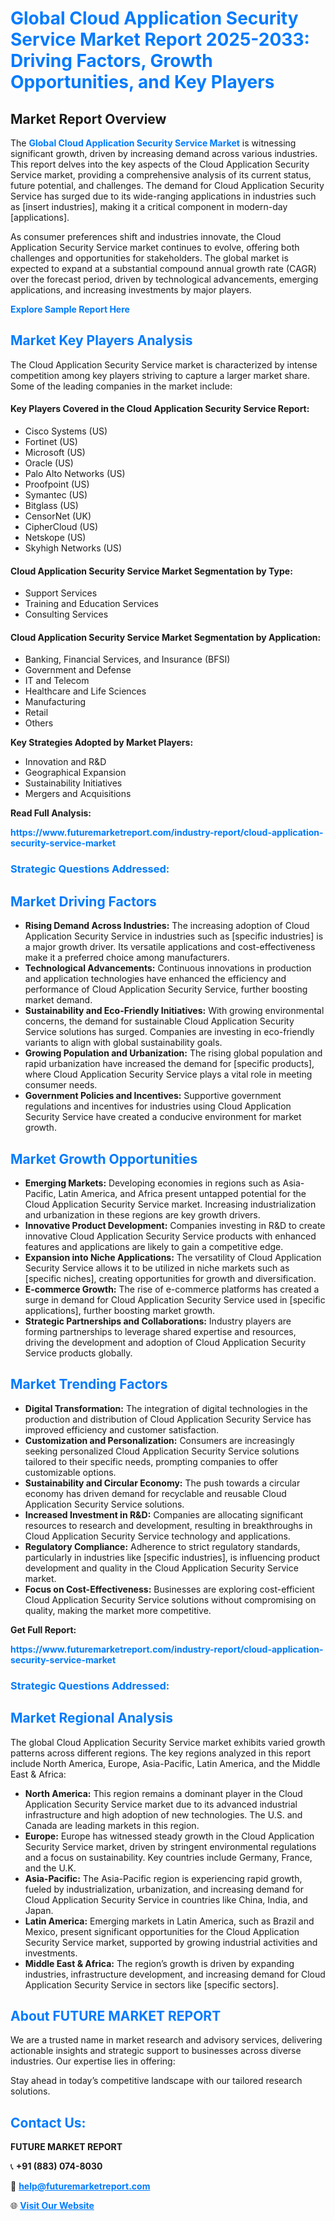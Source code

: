 <h1 style="color: #007BFF;">Global Cloud Application Security Service Market Report 2025-2033: Driving Factors, Growth Opportunities, and Key Players</h1>

<section id="overview">
<h2>Market Report Overview</h2>
<p>The <a href="https://www.futuremarketreport.com/industry-report/cloud-application-security-service-market" style="color: #007BFF; text-decoration: none;"><strong>Global Cloud Application Security Service Market</strong></a> is witnessing significant growth, driven by increasing demand across various industries. This report delves into the key aspects of the Cloud Application Security Service market, providing a comprehensive analysis of its current status, future potential, and challenges. The demand for Cloud Application Security Service has surged due to its wide-ranging applications in industries such as [insert industries], making it a critical component in modern-day [applications].</p>
<p>As consumer preferences shift and industries innovate, the Cloud Application Security Service market continues to evolve, offering both challenges and opportunities for stakeholders. The global market is expected to expand at a substantial compound annual growth rate (CAGR) over the forecast period, driven by technological advancements, emerging applications, and increasing investments by major players.</p>
</section>

<section id="overview">
<p><a href="https://www.futuremarketreport.com/request-sample/reportId=53506" style="color: #007BFF; text-decoration: none;"><strong>Explore Sample Report Here</strong></a></p>
</section>

<section id="key-players">
<h2 style="color: #007BFF;">Market Key Players Analysis</h2>
<p>The Cloud Application Security Service market is characterized by intense competition among key players striving to capture a larger market share. Some of the leading companies in the market include:</p>
<h4>Key Players Covered in the Cloud Application Security Service Report:</h4>
<ul><li>Cisco Systems (US)</li><li>Fortinet (US)</li><li>Microsoft (US)</li><li>Oracle (US)</li><li>Palo Alto Networks (US)</li><li>Proofpoint (US)</li><li>Symantec (US)</li><li>Bitglass (US)</li><li>CensorNet (UK)</li><li>CipherCloud (US)</li><li>Netskope (US)</li><li>Skyhigh Networks (US)</li></ul>
<h4>Cloud Application Security Service Market Segmentation by Type:</h4>
<ul><li>Support Services</li><li>Training and Education Services</li><li>Consulting Services</li></ul>

<h4>Cloud Application Security Service Market Segmentation by Application:</h4>
<ul><li>Banking, Financial Services, and Insurance (BFSI)</li><li>Government and Defense</li><li>IT and Telecom</li><li>Healthcare and Life Sciences</li><li>Manufacturing</li><li>Retail</li><li>Others</li></ul>
<p><strong>Key Strategies Adopted by Market Players:</strong></p>
<ul>
<li>Innovation and R&D</li>
<li>Geographical Expansion</li>
<li>Sustainability Initiatives</li>
<li>Mergers and Acquisitions</li>
</ul>
</section>

<section>
<p><strong>Read Full Analysis: </strong></p><a href="https://www.futuremarketreport.com/industry-report/cloud-application-security-service-market" style="color: #007BFF; text-decoration: none;"><strong>https://www.futuremarketreport.com/industry-report/cloud-application-security-service-market</strong></a>
<h3 style="color: #007BFF;">Strategic Questions Addressed:</h3>
</section>

<section id="driving-factors">
<h2 style="color: #007BFF;">Market Driving Factors</h2>
<ul>
<li><strong>Rising Demand Across Industries:</strong> The increasing adoption of Cloud Application Security Service in industries such as [specific industries] is a major growth driver. Its versatile applications and cost-effectiveness make it a preferred choice among manufacturers.</li>
<li><strong>Technological Advancements:</strong> Continuous innovations in production and application technologies have enhanced the efficiency and performance of Cloud Application Security Service, further boosting market demand.</li>
<li><strong>Sustainability and Eco-Friendly Initiatives:</strong> With growing environmental concerns, the demand for sustainable Cloud Application Security Service solutions has surged. Companies are investing in eco-friendly variants to align with global sustainability goals.</li>
<li><strong>Growing Population and Urbanization:</strong> The rising global population and rapid urbanization have increased the demand for [specific products], where Cloud Application Security Service plays a vital role in meeting consumer needs.</li>
<li><strong>Government Policies and Incentives:</strong> Supportive government regulations and incentives for industries using Cloud Application Security Service have created a conducive environment for market growth.</li>
</ul>
</section>

<section id="growth-opportunities">
<h2 style="color: #007BFF;">Market Growth Opportunities</h2>
<ul>
<li><strong>Emerging Markets:</strong> Developing economies in regions such as Asia-Pacific, Latin America, and Africa present untapped potential for the Cloud Application Security Service market. Increasing industrialization and urbanization in these regions are key growth drivers.</li>
<li><strong>Innovative Product Development:</strong> Companies investing in R&D to create innovative Cloud Application Security Service products with enhanced features and applications are likely to gain a competitive edge.</li>
<li><strong>Expansion into Niche Applications:</strong> The versatility of Cloud Application Security Service allows it to be utilized in niche markets such as [specific niches], creating opportunities for growth and diversification.</li>
<li><strong>E-commerce Growth:</strong> The rise of e-commerce platforms has created a surge in demand for Cloud Application Security Service used in [specific applications], further boosting market growth.</li>
<li><strong>Strategic Partnerships and Collaborations:</strong> Industry players are forming partnerships to leverage shared expertise and resources, driving the development and adoption of Cloud Application Security Service products globally.</li>
</ul>
</section>

<section id="trending-factors">
<h2 style="color: #007BFF;">Market Trending Factors</h2>
<ul>
<li><strong>Digital Transformation:</strong> The integration of digital technologies in the production and distribution of Cloud Application Security Service has improved efficiency and customer satisfaction.</li>
<li><strong>Customization and Personalization:</strong> Consumers are increasingly seeking personalized Cloud Application Security Service solutions tailored to their specific needs, prompting companies to offer customizable options.</li>
<li><strong>Sustainability and Circular Economy:</strong> The push towards a circular economy has driven demand for recyclable and reusable Cloud Application Security Service solutions.</li>
<li><strong>Increased Investment in R&D:</strong> Companies are allocating significant resources to research and development, resulting in breakthroughs in Cloud Application Security Service technology and applications.</li>
<li><strong>Regulatory Compliance:</strong> Adherence to strict regulatory standards, particularly in industries like [specific industries], is influencing product development and quality in the Cloud Application Security Service market.</li>
<li><strong>Focus on Cost-Effectiveness:</strong> Businesses are exploring cost-efficient Cloud Application Security Service solutions without compromising on quality, making the market more competitive.</li>
</ul>
</section>

<section>
<p><strong>Get Full Report: </strong></p><a href="https://www.futuremarketreport.com/industry-report/cloud-application-security-service-market" style="color: #007BFF; text-decoration: none;"><strong>https://www.futuremarketreport.com/industry-report/cloud-application-security-service-market</strong></a>
<h3 style="color: #007BFF;">Strategic Questions Addressed:</h3>
</section>


<section id="regional-analysis">
<h2 style="color: #007BFF;">Market Regional Analysis</h2>
<p>The global Cloud Application Security Service market exhibits varied growth patterns across different regions. The key regions analyzed in this report include North America, Europe, Asia-Pacific, Latin America, and the Middle East & Africa:</p>
<ul>
<li><strong>North America:</strong> This region remains a dominant player in the Cloud Application Security Service market due to its advanced industrial infrastructure and high adoption of new technologies. The U.S. and Canada are leading markets in this region.</li>
<li><strong>Europe:</strong> Europe has witnessed steady growth in the Cloud Application Security Service market, driven by stringent environmental regulations and a focus on sustainability. Key countries include Germany, France, and the U.K.</li>
<li><strong>Asia-Pacific:</strong> The Asia-Pacific region is experiencing rapid growth, fueled by industrialization, urbanization, and increasing demand for Cloud Application Security Service in countries like China, India, and Japan.</li>
<li><strong>Latin America:</strong> Emerging markets in Latin America, such as Brazil and Mexico, present significant opportunities for the Cloud Application Security Service market, supported by growing industrial activities and investments.</li>
<li><strong>Middle East & Africa:</strong> The region’s growth is driven by expanding industries, infrastructure development, and increasing demand for Cloud Application Security Service in sectors like [specific sectors].</li>
</ul>
</section>

<footer>
<h2 style="color: #007BFF;">About FUTURE MARKET REPORT</h2>
<p>We are a trusted name in market research and advisory services, delivering actionable insights and strategic support to businesses across diverse industries. Our expertise lies in offering:</p>

<p>Stay ahead in today’s competitive landscape with our tailored research solutions.</p>

<h2 style="color: #007BFF;">Contact Us:</h2>
<p><strong>FUTURE MARKET REPORT</strong></p>
<p>📞 <strong>+91 (883) 074-8030</strong></p>
<p>📧 <strong><a href="mailto:help@futuremarketreport.com" style="color: #007BFF;">help@futuremarketreport.com</a></strong></p>
<p>🌐 <strong><a href="https://www.futuremarketreport.com/" style="color: #007BFF;">Visit Our Website</a></strong></p>
</footer>